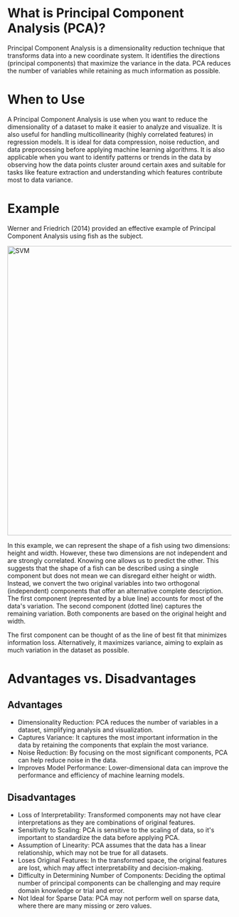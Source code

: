 # What is Principal Component Analysis (PCA)?

Principal Component Analysis is a dimensionality reduction technique that transforms data into a new coordinate system. It identifies the directions (principal components) that maximize the variance in the data.
PCA reduces the number of variables while retaining as much information as possible.

# When to Use

A Principal Component Analysis is use when you want to reduce the dimensionality of a dataset to make it easier to analyze and visualize. It is also useful for handling multicollinearity (highly correlated features) in regression models.
It is ideal for data compression, noise reduction, and data preprocessing before applying machine learning algorithms. It is also applicable when you want to identify patterns or trends in the data by observing how the data points cluster around certain axes and suitable for tasks like feature extraction and understanding which features contribute most to data variance.

# Example
Werner and Friedrich (2014) provided an effective example of Principal Component Analysis using fish as the subject.

 <img width="650" alt="SVM" src="https://devopedia.org/images/article/139/9153.1547301619.png">


In this example, we can represent the shape of a fish using two dimensions: height and width. However, these two dimensions are not independent and are strongly correlated. Knowing one allows us to predict the other. This suggests that the shape of a fish can be described using a single component but does not mean we can disregard either height or width. Instead, we convert the two original variables into two orthogonal (independent) components that offer an alternative complete description. The first component (represented by a blue line) accounts for most of the data's variation. The second component (dotted line) captures the remaining variation. Both components are based on the original height and width.

The first component can be thought of as the line of best fit that minimizes information loss. Alternatively, it maximizes variance, aiming to explain as much variation in the dataset as possible.

# Advantages vs. Disadvantages

## Advantages
* Dimensionality Reduction: PCA reduces the number of variables in a dataset, simplifying analysis and visualization.
* Captures Variance: It captures the most important information in the data by retaining the components that explain the most variance.
* Noise Reduction: By focusing on the most significant components, PCA can help reduce noise in the data.
* Improves Model Performance: Lower-dimensional data can improve the performance and efficiency of machine learning models.

## Disadvantages
* Loss of Interpretability: Transformed components may not have clear interpretations as they are combinations of original features.
* Sensitivity to Scaling: PCA is sensitive to the scaling of data, so it's important to standardize the data before applying PCA.
* Assumption of Linearity: PCA assumes that the data has a linear relationship, which may not be true for all datasets.
* Loses Original Features: In the transformed space, the original features are lost, which may affect interpretability and decision-making.
* Difficulty in Determining Number of Components: Deciding the optimal number of principal components can be challenging and may require domain knowledge or trial and error.
* Not Ideal for Sparse Data: PCA may not perform well on sparse data, where there are many missing or zero values.


